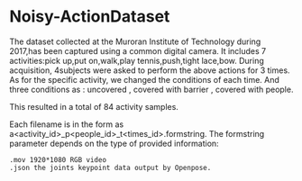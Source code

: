 # Noisy-ActionDataset
The dataset collected at the Muroran Institute of Technology during 2017,has been captured using a common digital camera.
It includes 7 activities:pick up,put on,walk,play tennis,push,tight lace,bow.
During acquisition, 4subjects were asked to perform the above actions for 3 times.
As for the specific activity, we changed the conditions of each time.
And three conditions as : uncovered , covered with barrier , covered with people.

This resulted in a total of 84 activity samples.

Each filename is in the form as a<activity_id>_p<people_id>_t<times_id>.formstring.
The formstring parameter depends on the type of provided information:

	.mov 1920*1080 RGB video
	.json the joints keypoint data output by Openpose.
